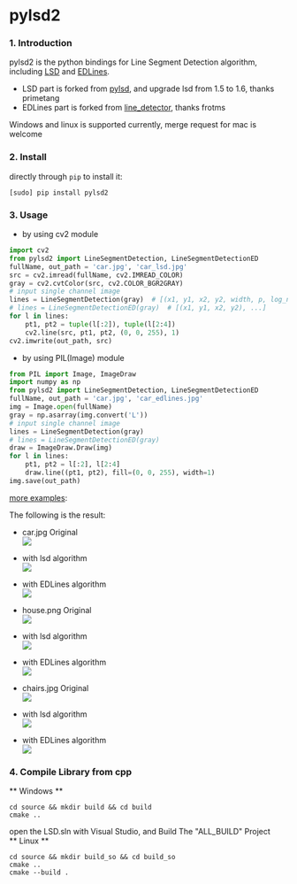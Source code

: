 pylsd2
=============

### 1. Introduction

pylsd2 is the python bindings for Line Segment Detection algorithm, including [LSD](http://www.ipol.im/pub/art/2012/gjmr-lsd/) and [EDLines](https://www.sciencedirect.com/science/article/abs/pii/S0167865511001772).  
* LSD part is forked from [pylsd](https://github.com/primetang/pylsd), and upgrade lsd from 1.5 to 1.6, thanks primetang
* EDLines part is forked from [line_detector](https://github.com/frotms/line_detector), thanks frotms

Windows and linux is supported currently, merge request for mac is welcome

### 2. Install

directly through `pip` to install it:
```
[sudo] pip install pylsd2
```

### 3. Usage

* by using cv2 module  
```python
import cv2
from pylsd2 import LineSegmentDetection, LineSegmentDetectionED
fullName, out_path = 'car.jpg', 'car_lsd.jpg'
src = cv2.imread(fullName, cv2.IMREAD_COLOR)
gray = cv2.cvtColor(src, cv2.COLOR_BGR2GRAY)
# input single channel image
lines = LineSegmentDetection(gray)  # [(x1, y1, x2, y2, width, p, log_nfa), ...]
# lines = LineSegmentDetectionED(gray)  # [(x1, y1, x2, y2), ...]
for l in lines:
    pt1, pt2 = tuple(l[:2]), tuple(l[2:4])
    cv2.line(src, pt1, pt2, (0, 0, 255), 1)
cv2.imwrite(out_path, src)
```

* by using PIL(Image) module  
```python
from PIL import Image, ImageDraw
import numpy as np
from pylsd2 import LineSegmentDetection, LineSegmentDetectionED
fullName, out_path = 'car.jpg', 'car_edlines.jpg'
img = Image.open(fullName)
gray = np.asarray(img.convert('L'))
# input single channel image
lines = LineSegmentDetection(gray)
# lines = LineSegmentDetectionED(gray)
draw = ImageDraw.Draw(img)
for l in lines:
    pt1, pt2 = l[:2], l[2:4]
    draw.line((pt1, pt2), fill=(0, 0, 255), width=1)
img.save(out_path)
```

[more examples](https://github.com/anyongjin/pylsd2/tree/master/example):


The following is the result:

* car.jpg Original  
![](example/car.jpg)

* with lsd algorithm  
![](example/out/car_lsd.jpg)

* with EDLines algorithm  
![](example/out/car_edlines.jpg)


* house.png Original  
![](example/house.png)

* with lsd algorithm  
![](example/out/house_lsd.png)

* with EDLines algorithm  
![](example/out/house_edlines.png)
  

* chairs.jpg Original  
![](example/chairs.jpg)

* with lsd algorithm  
![](example/out/chairs_lsd.jpg)

* with EDLines algorithm  
![](example/out/chairs_edlines.jpg)

### 4. Compile Library from cpp
** Windows **  
```shell
cd source && mkdir build && cd build
cmake ..
```
open the LSD.sln with Visual Studio, and Build The "ALL_BUILD" Project  
** Linux **  
```shell
cd source && mkdir build_so && cd build_so
cmake ..
cmake --build .
```

